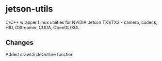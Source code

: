 # jetson-utils
C/C++ wrapper Linux utilities for NVIDIA Jetson TX1/TX2 - camera, codecs, HID, GStreamer, CUDA, OpenGL/XGL

## Changes
Added drawCircleOutline function
